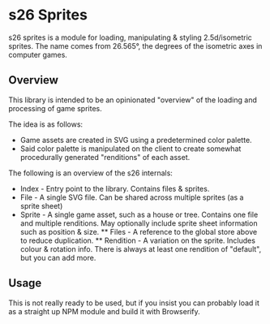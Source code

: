 s26 Sprites
===========

s26 sprites is a module for loading, manipulating & styling 2.5d/isometric
sprites. The name comes from 26.565°, the degrees of the isometric axes in computer games.

Overview
--------

This library is intended to be an opinionated "overview" of the loading and processing of game sprites.

The idea is as follows:

* Game assets are created in SVG using a predetermined color palette.
* Said color palette is manipulated on the client to create somewhat procedurally generated "renditions" of each asset.

The following is an overview of the s26 internals:

* Index - Entry point to the library. Contains files & sprites.
* File - A single SVG file. Can be shared across multiple sprites (as a sprite sheet)
* Sprite - A single game asset, such as a house or tree. Contains one file and multiple renditions. May optionally include sprite sheet information such as position & size.
** Files - A reference to the global store above to reduce duplication.
** Rendition - A variation on the sprite. Includes colour & rotation info. There is always at least one rendition of "default", but you can add more.

Usage
-----

This is not really ready to be used, but if you insist you can probably load it as a straight up NPM module and build it with Browserify.
